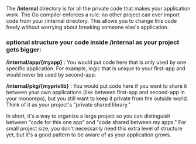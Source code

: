 
The **/internal** directory is for all the private code that makes your application work. The Go compiler enforces a rule: no other project can ever import code from your /internal directory. This allows you to change this code freely without worrying about breaking someone else's application.

### optional structure your code inside /internal as your project gets bigger:

**/internal/app/{myapp}** : You would put code here that is only used by one specific application. For example, logic that is unique to your first-app and would never be used by second-app.

**/internal/pkg/{myprivlib}** : You would put code here if you want to share it between your own applications (like between first-app and second-app in your monorepo), but you still want to keep it private from the outside world. Think of it as your project's "private shared library."

In short, it's a way to organize a large project so you can distinguish between "code for this one app" and "code shared between my apps." For small project size, you don't necessarily need this extra level of structure yet, but it's a good pattern to be aware of as your application grows.